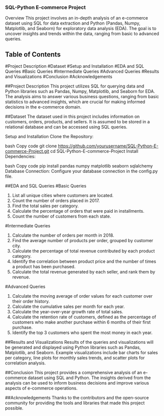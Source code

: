 ### SQL-Python E-commerce Project
Overview
This project involves an in-depth analysis of an e-commerce dataset using SQL for data extraction and Python (Pandas, Numpy, Matplotlib, and Seaborn) for exploratory data analysis (EDA). The goal is to uncover insights and trends within the data, ranging from basic to advanced queries.

## Table of Contents
#Project Description
#Dataset
#Setup and Installation
#EDA and SQL Queries
#Basic Queries
#Intermediate Queries
#Advanced Queries
#Results and Visualizations
#Conclusion
#Acknowledgements

##Project Description
This project utilizes SQL for querying data and Python libraries such as Pandas, Numpy, Matplotlib, and Seaborn for EDA. The analysis aims to answer various business questions, ranging from basic statistics to advanced insights, which are crucial for making informed decisions in the e-commerce domain.

##Dataset
The dataset used in this project includes information on customers, orders, products, and sellers. It is assumed to be stored in a relational database and can be accessed using SQL queries.

Setup and Installation
Clone the Repository:

bash
Copy code
git clone https://github.com/yourusername/SQL-Python-E-commerce-Project.git
cd SQL-Python-E-commerce-Project
Install Dependencies:

bash
Copy code
pip install pandas numpy matplotlib seaborn sqlalchemy
Database Connection:
Configure your database connection in the config.py file.

##EDA and SQL Queries
#Basic Queries
1. List all unique cities where customers are located.
2. Count the number of orders placed in 2017.
3. Find the total sales per category.
4. Calculate the percentage of orders that were paid in installments.
5. Count the number of customers from each state. 

#Intermediate Queries
1. Calculate the number of orders per month in 2018.
2. Find the average number of products per order, grouped by customer city.
3. Calculate the percentage of total revenue contributed by each product category.
4. Identify the correlation between product price and the number of times a product has been purchased.
5. Calculate the total revenue generated by each seller, and rank them by revenue.

#Advanced Queries
1. Calculate the moving average of order values for each customer over their order history.
2. Calculate the cumulative sales per month for each year.
3. Calculate the year-over-year growth rate of total sales.
4. Calculate the retention rate of customers, defined as the percentage of customers who make another purchase within 6 months of their first purchase.
5. Identify the top 3 customers who spent the most money in each year.

##Results and Visualizations
Results of the queries and visualizations will be generated and displayed using Python libraries such as Pandas, Matplotlib, and Seaborn. Example visualizations include bar charts for sales per category, line plots for monthly sales trends, and scatter plots for correlation analysis.

##Conclusion
This project provides a comprehensive analysis of an e-commerce dataset using SQL and Python. The insights derived from the analysis can be used to inform business decisions and improve various aspects of e-commerce operations.

##Acknowledgements
Thanks to the contributors and the open-source community for providing the tools and libraries that made this project possible.






